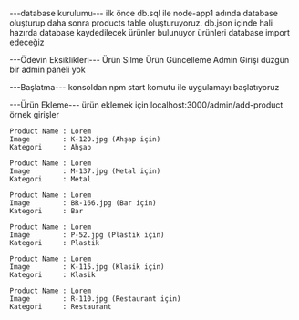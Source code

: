 ---database kurulumu---
ilk önce db.sql ile node-app1 adında database oluşturup daha sonra products table oluşturuyoruz.
db.json içinde hali hazırda database kaydedilecek ürünler bulunuyor ürünleri database import edeceğiz

---Ödevin Eksiklikleri---
Ürün Silme
Ürün Güncelleme
Admin Girişi düzgün bir admin paneli yok


---Başlatma---
konsoldan npm start komutu ile uygulamayı başlatıyoruz


---Ürün Ekleme---
ürün eklemek için localhost:3000/admin/add-product
örnek girişler

    Product Name : Lorem
    Image        : K-120.jpg (Ahşap için)
    Kategori     : Ahşap 

    Product Name : Lorem
    Image        : M-137.jpg (Metal için)
    Kategori     : Metal 

    Product Name : Lorem
    Image        : BR-166.jpg (Bar için)
    Kategori     : Bar 

    Product Name : Lorem
    Image        : P-52.jpg (Plastik için)
    Kategori     : Plastik 

    Product Name : Lorem
    Image        : K-115.jpg (Klasik için)
    Kategori     : Klasik 

    Product Name : Lorem
    Image        : R-110.jpg (Restaurant için)
    Kategori     : Restaurant 

